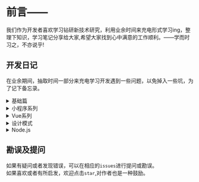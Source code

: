 # 前言——

我们作为开发者喜欢学习钻研新技术研究，利用业余时间来充电形式学习ing，整理下知识，学习笔记分享给大家,希望大家找到心中满意的工作顺利。——学而时习之，不亦说乎!

## 开发日记
在业余期间，抽取时间一部分来充电学习开发遇到一些问题，以免掉入一些坑，为了记下备忘录。<br/>

<details>
  <summary>基础篇</summary>

* [算法解析](https://github.com/MoonCheung/Web-diary/blob/master/articles/基础篇/算法解析.md)

</details>

<details>
  <summary>小程序系列</summary>

* [微信小程序](https://github.com/MoonCheung/Web-diary/blob/master/articles/小程序系列/wx.md)

</details>

<details>
  <summary>Vue系列</summary>
</details>

<details>
	<summary>设计模式</summary>

* [发布-订阅模式](https://github.com/MoonCheung/Web-diary/blob/master/articles/设计模式/发布-订阅模式.md)
* [命令模式](https://github.com/MoonCheung/Web-diary/blob/master/articles/设计模式/命令模式.md)

</details> 

<details>
  <summary>Node.js</summary>
</details>

## 勘误及提问
如果有疑问或者发现错误，可以在相应的`issues`进行提问或勘误。<br />
如果喜欢或者有所启发，欢迎点击`star`,对作者也是一种鼓励。 